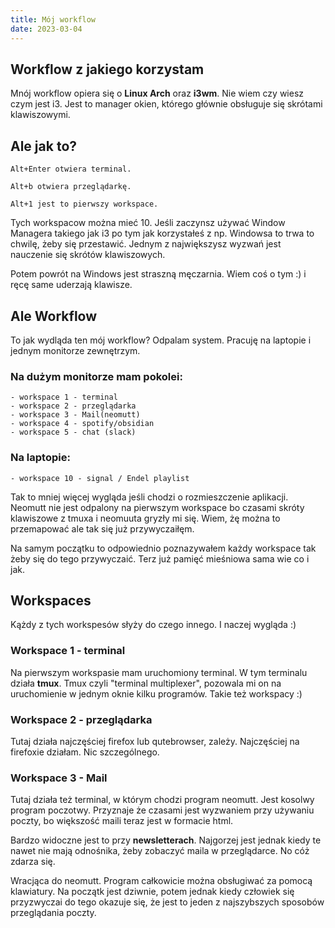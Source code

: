 ```yaml
---
title: Mój workflow
date: 2023-03-04
---
```


## Workflow z jakiego korzystam

Mnój workflow opiera się o **Linux Arch** oraz **i3wm**.
Nie wiem czy wiesz czym jest i3. Jest to manager okien,
którego głównie obsługuje się skrótami klawiszowymi.

## Ale jak to?

```
Alt+Enter otwiera terminal.
```

```
Alt+b otwiera przeglądarkę.
```

```
Alt+1 jest to pierwszy workspace.
```

Tych workspacow można mieć 10.
Jeśli zaczynsz używać Window Managera takiego jak i3 po tym jak korzystałeś z np. Windowsa
to trwa to chwilę, żeby się przestawić. Jednym z największysz wyzwań jest nauczenie się skrótów
klawiszowych.

Potem powrót na Windows jest straszną męczarnia. Wiem coś o tym :) i ręcę same uderzają
klawisze.

## Ale Workflow

To jak wydląda ten mój workflow?
Odpalam system. Pracuję na laptopie i jednym monitorze zewnętrzym.

### Na dużym monitorze mam pokolei:

    - workspace 1 - terminal
    - workspace 2 - przeglądarka
    - workspace 3 - Mail(neomutt)
    - workspace 4 - spotify/obsidian
    - workspace 5 - chat (slack)

### Na laptopie:

    - workspace 10 - signal / Endel playlist

Tak to mniej więcej wygląda jeśli chodzi o rozmieszczenie aplikacji.
Neomutt nie jest odpalony na pierwszym workspace bo czasami skróty klawiszowe z tmuxa i neomuuta
gryzły mi się. Wiem, żę można to przemapować ale tak się już przywyczaiłęm.

Na samym początku to odpowiednio poznazywałem każdy workspace tak żeby się do tego przywyczaić.
Terz już pamięć mieśniowa sama wie co i jak.

## Workspaces

Kążdy z tych workspesów słyży do czego innego. I naczej wygląda :)

### Workspace 1 - terminal

Na pierwszym workspasie mam uruchomiony terminal.
W tym terminalu działa **tmux**. Tmux czyli "terminal multiplexer", pozowala mi on na uruchomienie
w jednym oknie kilku programów. Takie też workspacy :)

### Workspace 2 - przeglądarka

Tutaj działa najczęściej firefox lub qutebrowser, zależy.
Najczęściej na firefoxie działam. Nic szczególnego.

### Workspace 3 - Mail

Tutaj działa też terminal, w którym chodzi program neomutt. Jest kosolwy program poczotwy. Przyznaje
że czasami jest wyzwaniem przy używaniu poczty, bo większość maili teraz jest w formacie html.

Bardzo widoczne jest to przy **newsletterach**. Najgorzej jest jednak kiedy te nawet nie mają
odnośnika, żeby zobaczyć maila w przeglądarce. No cóż zdarza się.

Wracjąca do neomutt. Program całkowicie można obsługiwać za pomocą klawiatury. Na początk jest
dziwnie, potem jednak kiedy człowiek się przyzwyczai do tego okazuje się, że jest to jeden z
najszybszych sposobów przeglądania poczty.













